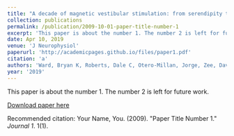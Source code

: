 ```yaml
---
title: "A decade of magnetic vestibular stimulation: from serendipity to physics to the clinic."
collection: publications
permalink: /publication/2009-10-01-paper-title-number-1
excerpt: 'This paper is about the number 1. The number 2 is left for future work.'
date: Apr 10, 2019
venue: 'J Neurophysiol'
paperurl: 'http://academicpages.github.io/files/paper1.pdf'
citation: 'a'
authors: 'Ward, Bryan K, Roberts, Dale C, Otero-Millan, Jorge, Zee, David S'
year: '2019'
---
```

This paper is about the number 1. The number 2 is left for future work.

[Download paper here](http://academicpages.github.io/files/paper1.pdf)

Recommended citation: Your Name, You. (2009). "Paper Title Number 1." <i>Journal 1</i>. 1(1).
